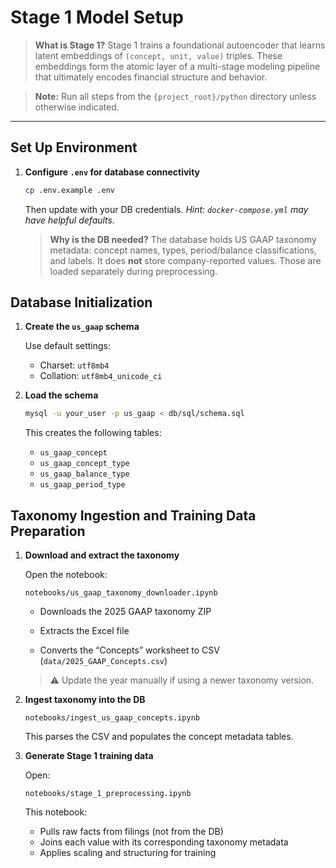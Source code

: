 # Stage 1 Model Setup

> **What is Stage 1?**
> Stage 1 trains a foundational autoencoder that learns latent embeddings of `(concept, unit, value)` triples. These embeddings form the atomic layer of a multi-stage modeling pipeline that ultimately encodes financial structure and behavior.

> **Note:** Run all steps from the `{project_root}/python` directory unless otherwise indicated.

---

## Set Up Environment

1. **Configure `.env` for database connectivity**

   ```sh
   cp .env.example .env
   ```

   Then update with your DB credentials.
   *Hint: `docker-compose.yml` may have helpful defaults.*

   > **Why is the DB needed?**
   > The database holds US GAAP taxonomy metadata: concept names, types, period/balance classifications, and labels. It does **not** store company-reported values. Those are loaded separately during preprocessing.

## Database Initialization

1. **Create the `us_gaap` schema**

   Use default settings:

   * Charset: `utf8mb4`
   * Collation: `utf8mb4_unicode_ci`

2. **Load the schema**

   ```sh
   mysql -u your_user -p us_gaap < db/sql/schema.sql
   ```

   This creates the following tables:

   * `us_gaap_concept`
   * `us_gaap_concept_type`
   * `us_gaap_balance_type`
   * `us_gaap_period_type`

## Taxonomy Ingestion and Training Data Preparation

1. **Download and extract the taxonomy**

   Open the notebook:

   ```
   notebooks/us_gaap_taxonomy_downloader.ipynb
   ```

   * Downloads the 2025 GAAP taxonomy ZIP

   * Extracts the Excel file

   * Converts the “Concepts” worksheet to CSV (`data/2025_GAAP_Concepts.csv`)

   > ⚠️ Update the year manually if using a newer taxonomy version.

2. **Ingest taxonomy into the DB**

   ```
   notebooks/ingest_us_gaap_concepts.ipynb
   ```

   This parses the CSV and populates the concept metadata tables.

3. **Generate Stage 1 training data**

   Open:

   ```
   notebooks/stage_1_preprocessing.ipynb
   ```

   This notebook:

   * Pulls raw facts from filings (not from the DB)
   * Joins each value with its corresponding taxonomy metadata
   * Applies scaling and structuring for training
